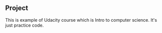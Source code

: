## Project
This is example of Udacity course which is Intro to computer science.
It's just practice code.
